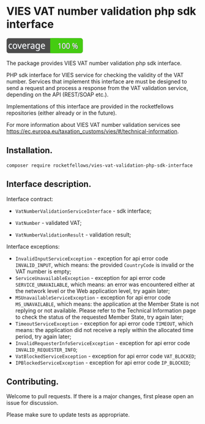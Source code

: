 # VIES VAT number validation php sdk interface

![Code Coverage Badge](./badge.svg)

The package provides VIES VAT number validation php sdk interface.

PHP sdk interface for VIES service for checking the validity of the VAT number.
Services that implement this interface are must be designed to send a request and process a response from the VAT validation service, depending on the API (REST/SOAP etc.).

Implementations of this interface are provided in the rocketfellows repositories (either already or in the future).

For more information about VIES VAT number validation services see https://ec.europa.eu/taxation_customs/vies/#/technical-information.

## Installation.

```shell
composer require rocketfellows/vies-vat-validation-php-sdk-interface
```

## Interface description.

Interface contract:

- `VatNumberValidationServiceInterface` - sdk interface;

- `VatNumber` - validated VAT;

- `VatNumberValidationResult` - validation result;

Interface exceptions:

- `InvalidInputServiceException` - exception for api error code `INVALID_INPUT`, which means: the provided `CountryCode` is invalid or the VAT number is empty;
- `ServiceUnavailableException` - exception for api error code `SERVICE_UNAVAILABLE`, which means: an error was encountered either at the network level or the Web application level, try again later;
- `MSUnavailableServiceException` - exception for api error code `MS_UNAVAILABLE`, which means: the application at the Member State is not replying or not available. Please refer to the Technical Information page to check the status of the requested Member State, try again later;
- `TimeoutServiceException` - exception for api error code `TIMEOUT`, which means: the application did not receive a reply within the allocated time period, try again later;
- `InvalidRequesterInfoServiceException` - exception for api error code `INVALID_REQUESTER_INFO`;
- `VatBlockedServiceException` - exception for api error code `VAT_BLOCKED`;
- `IPBlockedServiceException` - exception for api error code `IP_BLOCKED`;

## Contributing.

Welcome to pull requests. If there is a major changes, first please open an issue for discussion.

Please make sure to update tests as appropriate.
